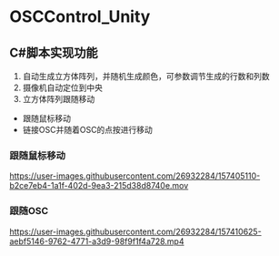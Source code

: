 # OSCControl_Unity

## C#脚本实现功能
1. 自动生成立方体阵列，并随机生成颜色，可参数调节生成的行数和列数
2. 摄像机自动定位到中央
3. 立方体阵列跟随移动
  * 跟随鼠标移动
  * 链接OSC并随着OSC的点按进行移动

### 跟随鼠标移动
https://user-images.githubusercontent.com/26932284/157405110-b2ce7eb4-1a1f-402d-9ea3-215d38d8740e.mov

### 跟随OSC

https://user-images.githubusercontent.com/26932284/157410625-aebf5146-9762-4771-a3d9-98f9f1f4a728.mp4

